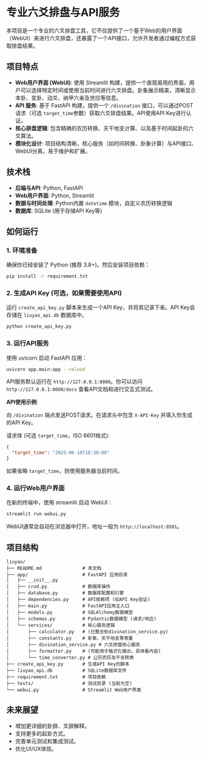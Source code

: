 # 专业六爻排盘与API服务

本项目是一个专业的六爻排盘工具，它不仅提供了一个基于Web的用户界面（WebUI）来进行六爻排盘，还暴露了一个API接口，允许开发者通过编程方式获取排盘结果。

## 项目特点

- **Web用户界面 (WebUI)**: 使用 Streamlit 构建，提供一个直观易用的界面，用户可以选择特定时间或使用当前时间进行六爻排盘。卦象展示精美，清晰显示本卦、变卦、动爻、纳甲六亲及世应等信息。
- **API 服务**: 基于 FastAPI 构建，提供一个 `/divination` 接口，可以通过POST请求（可选 `target_time`参数）获取六爻排盘结果。API使用API Key进行认证。
- **核心排盘逻辑**: 包含精确的农历转换、天干地支计算、以及基于时间起卦的六爻算法。
- **模块化设计**: 项目结构清晰，核心服务（如时间转换、卦象计算）与API接口、WebUI分离，易于维护和扩展。

## 技术栈

- **后端与API**: Python, FastAPI
- **Web用户界面**: Python, Streamlit
- **数据与时间处理**: Python内置 `datetime` 模块，自定义农历转换逻辑
- **数据库**: SQLite (用于存储API Key等)

## 如何运行

### 1. 环境准备

确保你已经安装了 Python (推荐 3.8+)。然后安装项目依赖：

```bash
pip install -r requirement.txt
```

### 2. 生成API Key (可选，如果需要使用API)

运行 `create_api_key.py` 脚本来生成一个API Key，并将其记录下来。API Key会存储在 `liuyao_api.db` 数据库中。

```bash
python create_api_key.py
```

### 3. 运行API服务

使用 uvicorn 启动 FastAPI 应用：

```bash
uvicorn app.main:app --reload
```

API服务默认运行在 `http://127.0.0.1:8000`。你可以访问 `http://127.0.0.1:8000/docs` 查看API文档和进行交互式测试。

**API使用示例**:

向 `/divination` 端点发送POST请求。在请求头中包含 `X-API-Key` 并填入你生成的API Key。

请求体 (可选 `target_time`，ISO 8601格式):

```json
{
  "target_time": "2025-06-18T10:30:00"
}
```

如果省略 `target_time`，则使用服务器当前时间。

### 4. 运行Web用户界面

在新的终端中，使用 streamlit 启动 WebUI：

```bash
streamlit run webui.py
```

WebUI通常会自动在浏览器中打开，地址一般为 `http://localhost:8501`。

## 项目结构

```
liuyao/
├── README.md               # 本文档
├── app/                    # FastAPI 应用目录
│   ├── __init__.py
│   ├── crud.py             # 数据库操作
│   ├── database.py         # 数据库配置和引擎
│   ├── dependencies.py     # API依赖项 (如API Key验证)
│   ├── main.py             # FastAPI应用主入口
│   ├── models.py           # SQLAlchemy数据模型
│   ├── schemas.py          # Pydantic数据模型 (请求/响应)
│   └── services/           # 核心服务逻辑
│       ├── calculator.py   # (已整合到divination_service.py)
│       ├── constants.py    # 卦象、天干地支等常量
│       ├── divination_service.py # 六爻排盘核心服务
│       ├── formatter.py    # (可能用于格式化输出，具体看内容)
│       └── time_converter.py # 公历农历及干支转换
├── create_api_key.py       # 生成API Key的脚本
├── liuyao_api.db           # SQLite数据库文件
├── requirement.txt         # 项目依赖
├── tests/                  # 测试目录 (当前为空)
└── webui.py                # Streamlit Web用户界面
```

## 未来展望

- 增加更详细的卦辞、爻辞解释。
- 支持更多的起卦方式。
- 完善单元测试和集成测试。
- 优化UI/UX体验。
